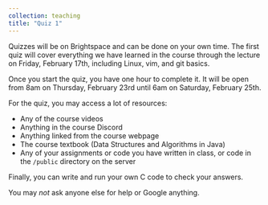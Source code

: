 ```yaml
---
collection: teaching
title: "Quiz 1"
---
```


Quizzes will be on Brightspace and can be done on your own time.
The first quiz
will cover everything we have learned in the course through the lecture on Friday, February 17th, including
Linux, vim, and git basics.

Once you start the quiz, you have one hour to complete it. It will be open from
8am on Thursday, February 23rd until 6am on Saturday, February 25th.

For the  quiz, you may access a lot of resources:
* Any of the course videos
* Anything in the course Discord
* Anything linked from the course webpage
* The course textbook (Data Structures and Algorithms in Java)
* Any of your assignments or code you have written in class, or code in the
	`/public` directory on the server

Finally, you can write and run your own C code to check your answers.

You may *not* ask anyone else for help or Google anything.
